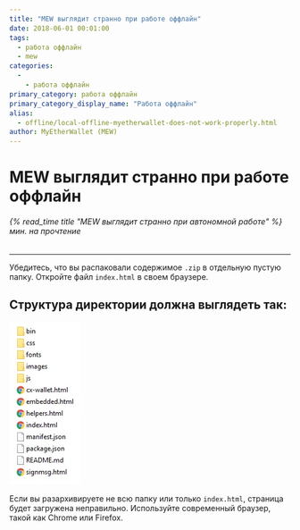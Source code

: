 ```yaml
---
title: "MEW выглядит странно при работе оффлайн"
date: 2018-06-01 00:01:00
tags:
  - работа оффлайн
  - mew
categories:
  - 
    - работа оффлайн
primary_category: работа оффлайн
primary_category_display_name: "Работа оффлайн"
alias:
  - offline/local-offline-myetherwallet-does-not-work-properly.html
author: MyEtherWallet (MEW)
---
```


# **MEW выглядит странно при работе оффлайн**

###### {% read_time title "MEW выглядит странно при автономной работе" %} мин. на прочтение

* * *

Убедитесь, что вы распаковали содержимое `.zip` в отдельную пустую папку. Откройте файл `index.html` в своем браузере.

## **Структура директории должна выглядеть так:**

<img src="/images/posts/offline/Wb08Tm3.jpg" alt="Изображение оффлайн папки и файлов MEW" width="" />

Если вы разархивируете не всю папку или только `index.html`, страница будет загружена неправильно. Используйте современный браузер, такой как Chrome или Firefox.
